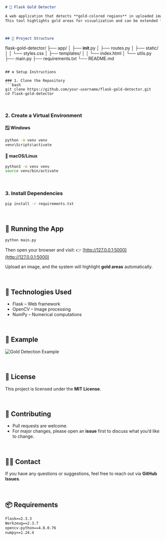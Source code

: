 
```markdown
# 🧪 Flask Gold Detector

A web application that detects **gold-colored regions** in uploaded images using **Flask** and **OpenCV**.  
This tool highlights gold areas for visualization and can be extended for further analysis.



## 📁 Project Structure
```

flask-gold-detector/
├── app/
│   ├── **init**.py
│   ├── routes.py
│   ├── static/
│   │   └── styles.css
│   ├── templates/
│   │   └── index.html
│   └── utils.py
├── main.py
├── requirements.txt
└── README.md

````

## ⚙️ Setup Instructions

### 1. Clone the Repository
```bash
git clone https://github.com/your-username/flask-gold-detector.git
cd flask-gold-detector
````

 

### 2. Create a Virtual Environment

#### 🪟 Windows

```bash
python -m venv venv
venv\Scripts\activate
```

#### 🐧 macOS/Linux

```bash
python3 -m venv venv
source venv/bin/activate
```

 

### 3. Install Dependencies

```bash
pip install -r requirements.txt
```

 

## 🚀 Running the App

```bash
python main.py
```

Then open your browser and visit:
👉 [http://127.0.0.1:5000](http://127.0.0.1:5000)

Upload an image, and the system will highlight **gold areas** automatically.

 

## 🧰 Technologies Used

* Flask – Web framework
* OpenCV – Image processing
* NumPy – Numerical computations

 

## 📸 Example

![Gold Detection Example](example.png)

 

## 📜 License

This project is licensed under the **MIT License**.

 

## 🤝 Contributing

* Pull requests are welcome.
* For major changes, please open an **issue** first to discuss what you’d like to change.

 

## 🙋‍♂️ Contact

If you have any questions or suggestions, feel free to reach out via **GitHub Issues**.

 

## 📦 Requirements


```txt
Flask==2.3.3
Werkzeug==2.3.7
opencv-python==4.8.0.76
numpy==1.24.4
```

